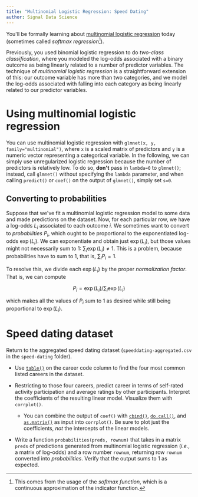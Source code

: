 ```yaml
---
title: "Multinomial Logistic Regression: Speed Dating"
author: Signal Data Science
---
```


You'll be formally learning about [multinomial logistic regression](https://en.wikipedia.org/wiki/Multinomial_logistic_regression#As_a_log-linear_model) today (sometimes called *softmax regression*[^softmax]).

[^softmax]: This comes from the usage of the *softmax function*, which is a continuous approximation of the indicator function.

Previously, you used binomial logistic regression to do *two-class classification*, where you modeled the log-odds associated with a binary outcome as being linearly related to a number of predictor variables. The technique of *multinomial logistic regression* is a straightforward extension of this: our outcome variable has more than two categories, and we model the log-odds associated with falling into each category as being linearly related to our predictor variables.

Using multinomial logistic regression
=====================================

You can use multinomial logistic regression with `glmnet(x, y, family="multinomial")`, where `x` is a scaled matrix of predictors and `y` is a numeric vector representing a categorical variable. In the following, we can simply use unregularized logistic regression because the number of predictors is relatively low. To do so, **don't** pass in `lambda=0` to `glmnet()`; instead, call `glmnet()` without specifying the `lambda` parameter, and when calling `predict()` or `coef()` on the output of `glmnet()`, simply set `s=0`.

Converting to probabilities
---------------------------

Suppose that we've fit a multinomial logistic regression model to some data and made predictions on the dataset. Now, for each particular row, we have a log-odds $L_i$ associated to each outcome $i$. We sometimes want to convert to *probabilities* $P_i$, which ought to be proportional to the exponentiated log-odds $\exp(L_i)$. We can exponentiate and obtain just $\exp(L_i)$, but those values might not necessarily sum to 1: $\sum_i \exp(L_i) \ne 1$. This is a problem, because probabilities have to sum to 1, that is, $\sum_i P_i = 1$.

To resolve this, we divide each $\exp(L_i)$ by the proper *normalization factor*. That is, we can compute

$$P_i = \exp(L_i) / \sum_i \exp(L_i)$$

which makes all the values of $P_i$ sum to 1 as desired while still being proportional to $\exp(L_i)$.

Speed dating dataset
====================

Return to the aggregated speed dating dataset (`speeddating-aggregated.csv` in the `speed-dating` folder).

* Use [`table()`](https://stat.ethz.ch/R-manual/R-devel/library/base/html/table.html) on the career code column to find the four most common listed careers in the dataset.

* Restricting to those four careers, predict career in terms of self-rated activity participation and average ratings by other participants. Interpret the coefficients of the resulting linear model. Visualize them with `corrplot()`.

	* You can combine the output of `coef()` with [`cbind()`](https://stat.ethz.ch/R-manual/R-devel/library/base/html/cbind.html), [`do.call()`](https://stat.ethz.ch/R-manual/R-devel/library/base/html/do.call.html), and [`as.matrix()`](https://stat.ethz.ch/R-manual/R-devel/library/base/html/matrix.html) as input into `corrplot()`. Be sure to plot just the coefficients, *not* the intercepts of the linear models.

* Write a function `probabilities(preds, rownum)` that takes in a matrix `preds` of predictions generated from multinomial logistic regression (*i.e.*, a matrix of log-odds) and a row number `rownum`, returning row `rownum` converted into *probabilities*. Verify that the output sums to 1 as expected.